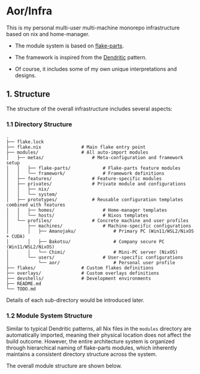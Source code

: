 # Aor/Infra
This is my personal multi-user multi-machine monorepo infrastructure based on nix and home-manager.

- The module system is based on [flake-parts](https://github.com/hercules-ci/flake-parts).

- The framework is inspired from the [Dendritic](https://github.com/mightyiam/dendritic) pattern.

- Of course, it includes some of my own unique interpretations and designs.

## 1. Structure

The structure of the overall infrastructure includes several aspects:

### 1.1 Directory Structure

```
.
├── flake.lock
├── flake.nix               # Main flake entry point
├── modules/                # All auto-import modules
│   ├── metas/                  # Meta-configuration and framework setup
│   │   ├── flake-parts/            # Flake-parts feature modules
│   │   └── framework/              # Framework definitions
│   ├── features/               # Feature-specific modules
│   ├── privates/               # Private module and configurations
│   │   ├── nix/
│   │   └── system/
│   ├── prototypes/             # Reusable configuration templates combined with features
│   │   ├── homes/                  # Home-manager templates
│   │   └── hosts/                  # Nixos templates
│   └── profiles/               # Concrete machine and user profiles
│       ├── machines/               # Machine-specific configurations
│       │   ├── Amanojaku/              # Primary PC (Win11/WSL2/NixOS + CUDA)
│       │   ├── Bakotsu/                # Company secure PC (Win11/WSL2/NixOS)
│       │   └── Chimi/                  # Mini-PC server (NixOS)
│       └── users/                  # User-specific configurations
│           └── aor/                    # Personal user profile
├── flakes/                 # Custom flakes definitions
├── overlays/               # Custom overlays definitions
├── devshells/              # Development environments
├── README.md
└── TODO.md
```

Details of each sub-directory would be introduced later.


### 1.2 Module System Structure
Similar to typical Dendritic patterns, all Nix files in the `modules` directory are automatically imported, meaning their physical location does not affect the build outcome. However, the entire architecture system is organized through hierarchical naming of flake-parts modules, which inherently maintains a consistent directory structure across the system. 

The overall module structure are shown below.